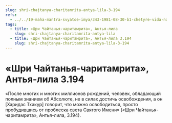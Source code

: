 ```yaml
---
slug: shri-chajtanya-charitamrita-antya-lila-3-194
refs:
  - ../../19-maha-mantra-svyatoe-imya/343-1981-08-30-b1-chetyre-vida-namabhasy.md
tags:
  - title: «Шри Чайтанья-чаритамрита», Антья-лила
    slug: shri-chajtanya-charitamrita-antya-lila
  - title: «Шри Чайтанья-чаритамрита», Антья-лила 3.194
    slug: shri-chajtanya-charitamrita-antya-lila-3-194
---
```


# «Шри Чайтанья-чаритамрита», Антья-лила 3.194

«После многих и многих миллионов рождений, человек, обладающий полным знанием об Абсолюте, не в силах достичь освобождения, а он [Харидас Тхакур] говорит, что можно освободиться, просто пробудившись от проблеска света Святого Имени» («Шри Чайтанья-чаритамрита», Антья-лила, 3.194).


